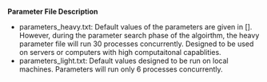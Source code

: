 **Parameter File Description** <br>
* parameters_heavy.txt:  Default values of the parameters are given in []. However, during the parameter search phase of the algoirthm, the heavy parameter file will run 30 processes concurrently. Designed to be used on servers or computers with high computaitonal capablities.
* parameters_light.txt:  Default values designed to be run on local machines. Parameters will run only 6 processes concurrently.
